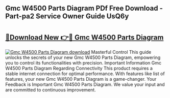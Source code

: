 ## Gmc W4500 Parts Diagram PDf Free Download - Part-pa2 Service Owner Guide UsQ6y

# <h2><a href="http://dfqya2v.blite.top/?on=Gmc+W4500+Parts+Diagram">🔗Download New 👉🔴 Gmc W4500 Parts Diagram</a></h2>

[![Gmc W4500 Parts Diagram download](https://i.imgur.com/lujVjoI.png)](http://dfqya2v.blite.top/?on=Gmc+W4500+Parts+Diagram)
Masterful Control This guide unlocks the secrets of your new Gmc W4500 Parts Diagram, empowering you to control its functionalities with precision. Important Information Gmc W4500 Parts Diagram Regarding Connectivity This product requires a stable internet connection for optimal performance. With features like list of features, your new Gmc W4500 Parts Diagram is a game-changer. Your Feedback is Important Gmc W4500 Parts Diagram. We value your input and are committed to continuous improvement.
